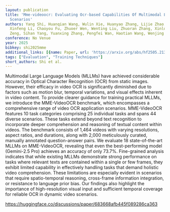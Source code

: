 ```yaml
---
layout: publication
title: 'Mme-videoocr: Evaluating Ocr-based Capabilities Of Multimodal Llms In Video
  Scenarios'
authors: Yang Shi, Huanqian Wang, Wulin Xie, Huanyao Zhang, Lijie Zhao, Yi-fan Zhang,
  Xinfeng Li, Chaoyou Fu, Zhuoer Wen, Wenting Liu, Zhuoran Zhang, Xinlong Chen, Bohan
  Zeng, Sihan Yang, Yuanxing Zhang, Pengfei Wan, Haotian Wang, Wenjing Yang
conference: No Venue
year: 2025
bibkey: shi2025mme
additional_links: [{name: Paper, url: 'https://arxiv.org/abs/hf2505.21333'}]
tags: ["Evaluation", "Training Techniques"]
short_authors: Shi et al.
---
```

Multimodal Large Language Models (MLLMs) have achieved considerable accuracy in Optical Character Recognition (OCR) from static images. However, their efficacy in video OCR is significantly diminished due to factors such as motion blur, temporal variations, and visual effects inherent in video content. To provide clearer guidance for training practical MLLMs, we introduce the MME-VideoOCR benchmark, which encompasses a comprehensive range of video OCR application scenarios. MME-VideoOCR features 10 task categories comprising 25 individual tasks and spans 44 diverse scenarios. These tasks extend beyond text recognition to incorporate deeper comprehension and reasoning of textual content within videos. The benchmark consists of 1,464 videos with varying resolutions, aspect ratios, and durations, along with 2,000 meticulously curated, manually annotated question-answer pairs. We evaluate 18 state-of-the-art MLLMs on MME-VideoOCR, revealing that even the best-performing model (Gemini-2.5 Pro) achieves an accuracy of only 73.7%. Fine-grained analysis indicates that while existing MLLMs demonstrate strong performance on tasks where relevant texts are contained within a single or few frames, they exhibit limited capability in effectively handling tasks that demand holistic video comprehension. These limitations are especially evident in scenarios that require spatio-temporal reasoning, cross-frame information integration, or resistance to language prior bias. Our findings also highlight the importance of high-resolution visual input and sufficient temporal coverage for reliable OCR in dynamic video scenarios.

https://huggingface.co/discussions/paper/683668afb445f089286ca363